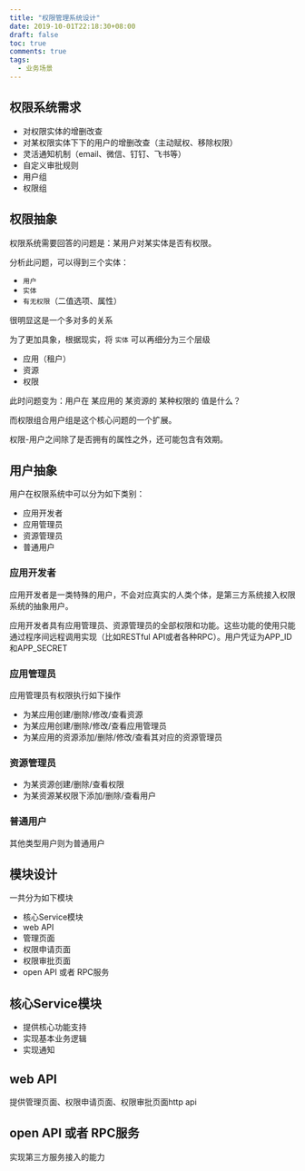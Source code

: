 ```yaml
---
title: "权限管理系统设计"
date: 2019-10-01T22:18:30+08:00
draft: false
toc: true
comments: true
tags:
  - 业务场景
---
```


## 权限系统需求

* 对权限实体的增删改查
* 对某权限实体下下的用户的增删改查（主动赋权、移除权限）
* 灵活通知机制（email、微信、钉钉、飞书等）
* 自定义审批规则
* 用户组
* 权限组

## 权限抽象

权限系统需要回答的问题是：某用户对某实体是否有权限。

分析此问题，可以得到三个实体：

* `用户`
* `实体`
* `有无权限`（二值选项、属性）

很明显这是一个多对多的关系

为了更加具象，根据现实，将 `实体` 可以再细分为三个层级

* 应用（租户）
* 资源
* 权限

此时问题变为：用户在 某应用的 某资源的 某种权限的 值是什么？

而权限组合用户组是这个核心问题的一个扩展。

权限-用户之间除了是否拥有的属性之外，还可能包含有效期。

## 用户抽象

用户在权限系统中可以分为如下类别：

* 应用开发者
* 应用管理员
* 资源管理员
* 普通用户

### 应用开发者

应用开发者是一类特殊的用户，不会对应真实的人类个体，是第三方系统接入权限系统的抽象用户。

应用开发者具有应用管理员、资源管理员的全部权限和功能。这些功能的使用只能通过程序间远程调用实现（比如RESTful API或者各种RPC）。用户凭证为APP_ID和APP_SECRET

### 应用管理员

应用管理员有权限执行如下操作

* 为某应用创建/删除/修改/查看资源
* 为某应用创建/删除/修改/查看应用管理员
* 为某应用的资源添加/删除/修改/查看其对应的资源管理员

### 资源管理员

* 为某资源创建/删除/查看权限
* 为某资源某权限下添加/删除/查看用户

### 普通用户

其他类型用户则为普通用户

## 模块设计

一共分为如下模块

* 核心Service模块
* web API
* 管理页面
* 权限申请页面
* 权限审批页面
* open API 或者 RPC服务

## 核心Service模块

* 提供核心功能支持
* 实现基本业务逻辑
* 实现通知

## web API

提供管理页面、权限申请页面、权限审批页面http api

## open API 或者 RPC服务

实现第三方服务接入的能力
